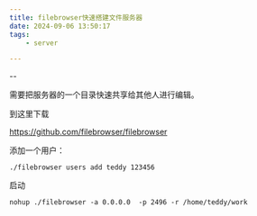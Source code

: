 ```yaml
---
title: filebrowser快速搭建文件服务器
date: 2024-09-06 13:50:17
tags:
	- server

---
```


--

需要把服务器的一个目录快速共享给其他人进行编辑。

到这里下载

https://github.com/filebrowser/filebrowser

添加一个用户：

```
./filebrowser users add teddy 123456
```

启动

```
nohup ./filebrowser -a 0.0.0.0  -p 2496 -r /home/teddy/work
```

